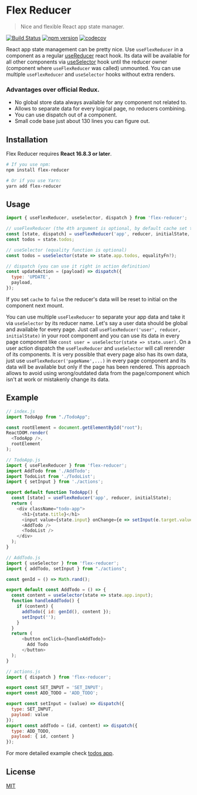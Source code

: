 # Flex Reducer

> Nice and flexible React app state manager.

[![Build Status](https://travis-ci.com/IpShot/flex-reducer.svg?branch=master)](https://travis-ci.com/IpShot/flex-reducer)
[![npm version](https://img.shields.io/npm/v/flex-reducer.svg?style=flat-square)](https://www.npmjs.com/package/flex-reducer)
[![codecov](https://codecov.io/gh/IpShot/flex-reducer/branch/master/graph/badge.svg)](https://codecov.io/gh/IpShot/flex-reducer)

React app state management can be pretty nice. Use `useFlexReducer` in a component as a regular [useReducer](https://reactjs.org/docs/hooks-reference.html#usereducer) react hook. Its data will be available for all other components via [useSelector](https://react-redux.js.org/next/api/hooks#useselector) hook until the reducer owner (component where `useFlexReducer` was called) unmounted. You can use multiple `useFlexReducer` and `useSelector` hooks without extra renders.

### Advantages over official Redux.
- No global store data always available for any component not related to.
- Allows to separate data for every logical page, no reducers combining.
- You can use dispatch out of a component.
- Small code base just about 130 lines you can figure out.

## Installation

Flex Reducer requires **React 16.8.3 or later**.

```sh
# If you use npm:
npm install flex-reducer

# Or if you use Yarn:
yarn add flex-reducer
```

## Usage
```js
import { useFlexReducer, useSelector, dispatch } from 'flex-reducer';

// useFlexReducer (the 4th argument is optional, by default cache set to true)
const [state, dispatch] = useFlexReducer('app', reducer, initialState, { cache: false });
const todos = state.todos;

// useSelector (equality function is optional)
const todos = useSelector(state => state.app.todos, equalityFn?);

// dispatch (you can use it right in action definition)
const updateAction = (payload) => dispatch({
  type: 'UPDATE',
  payload,
});
```

If you set `cache` to `false` the reducer's data will be reset to initial on the component next mount.

You can use multiple `useFlexReducer` to separate your app data and take it via `useSelector` by its reducer name.
Let's say a user data should be global and available for every page. Just call `useFlexReducer('user', reducer, initialState)` in your root component and you can use its data in every page component like `const user = useSelector(state => state.user)`. On a user action dispatch the `useFlexReducer` and `useSelector` will call rerender of its components.
It is very possible that every page also has its own data, just use `useFlexReducer('pageName',...)` in every page component and its data will be available but only if the page has been rendered. This approach allows to avoid using wrong/outdated data from the page/component which isn't at work or mistakenly change its data.

## Example
```js
// index.js
import TodoApp from "./TodoApp";

const rootElement = document.getElementById("root");
ReactDOM.render(
  <TodoApp />,
  rootElement
);

// TodoApp.js
import { useFlexReducer } from 'flex-reducer';
import AddTodo from './AddTodo';
import TodoList from './TodoList';
import { setInput } from './actions';

export default function TodoApp() {
  const [state] = useFlexReducer('app', reducer, initialState);
  return (
    <div className="todo-app">
      <h1>{state.title}</h1>
      <input value={state.input} onChange={e => setInput(e.target.value)} />
      <AddTodo />
      <TodoList />
    </div>
  );
}

// AddTodo.js
import { useSelector } from 'flex-reducer';
import { addTodo, setInput } from "./actions";

const genId = () => Math.rand();

export default const AddTodo = () => {
  const content = useSelector(state => state.app.input);
  function handleAddTodo() {
    if (content) {
      addTodo({ id: genId(), content });
      setInput('');
    }
  }
  return (
      <button onClick={handleAddTodo}>
        Add Todo
      </button>
  );
}

// actions.js
import { dispatch } from 'flex-reducer';

export const SET_INPUT = 'SET_INPUT';
export const ADD_TODO = 'ADD_TODO';

export const setInput = (value) => dispatch({
  type: SET_INPUT,
  payload: value
});
export const addTodo = (id, content) => dispatch({
  type: ADD_TODO,
  payload: { id, content }
});
```

 For more detailed example check [todos app](https://github.com/IpShot/flex-reducer/tree/master/examples/todos).

## License

[MIT](LICENSE.md)
